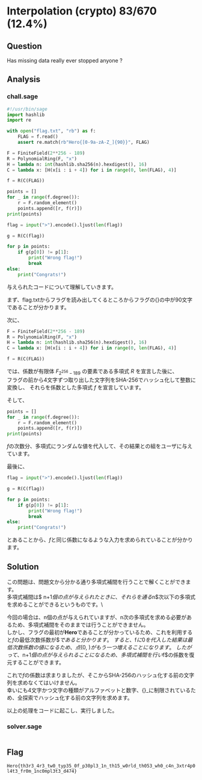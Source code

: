 # Interpolation (crypto) 83/670 (12.4%)

## Question

Has missing data really ever stopped anyone ?

## Analysis

### chall.sage

```python
#!/usr/bin/sage
import hashlib
import re

with open("flag.txt", "rb") as f:
    FLAG = f.read()
    assert re.match(rb"Hero{[0-9a-zA-Z_]{90}}", FLAG)

F = FiniteField(2**256 - 189)
R = PolynomialRing(F, "x")
H = lambda n: int(hashlib.sha256(n).hexdigest(), 16)
C = lambda x: [H(x[i : i + 4]) for i in range(0, len(FLAG), 4)]

f = R(C(FLAG))

points = []
for _ in range(f.degree()):
    r = F.random_element()
    points.append([r, f(r)])
print(points)

flag = input(">").encode().ljust(len(flag))

g = R(C(flag))

for p in points:
    if g(p[0]) != p[1]:
        print("Wrong flag!")
        break
else:
    print("Congrats!")
```

与えられたコードについて理解していきます。

まず、flag.txtからフラグを読み出してくるところからフラグの{}の中が90文字であることが分かります。

次に、
``` python
F = FiniteField(2**256 - 189)
R = PolynomialRing(F, "x")
H = lambda n: int(hashlib.sha256(n).hexdigest(), 16)
C = lambda x: [H(x[i : i + 4]) for i in range(0, len(FLAG), 4)]

f = R(C(FLAG))
```

では、係数が有限体 $F_{2^{256}-189}$ の要素である多項式 $R$ を宣言した後に、\
フラグの前から4文字ずつ取り出した文字列をSHA-256でハッシュ化して整数に変換し、
それらを係数とした多項式 $f$ を宣言しています。

そして、
```python
points = []
for _ in range(f.degree()):
    r = F.random_element()
    points.append([r, f(r)])
print(points)
```
$f$の次数分、多項式にランダムな値を代入して、その結果との組をユーザに与えています。

最後に、
```python
flag = input(">").encode().ljust(len(flag))

g = R(C(flag))

for p in points:
    if g(p[0]) != p[1]:
        print("Wrong flag!")
        break
else:
    print("Congrats!")
```
とあることから、$f$と同じ係数になるような入力を求められていることが分かります。

## Solution
この問題は、問題文から分かる通り多項式補間を行うことで解くことができます。\
多項式補間は$
n+1$個の点が与えられたときに、それらを通る$n$次以下の多項式を求めることができるというものです。\

今回の場合は、n個の点が与えられていますが、n次の多項式を求める必要があるため、多項式補間をそのままでは行うことができません。\
しかし、フラグの最初が**Hero**であることが分かっているため、これを利用すると$f$の最低次数係数が$$であると分かります。\
すると、$f$に$0$を代入した結果は最低次数係数の値になるため、点$(0, )$がもう一つ増えることになります。\
したがって、$n+1$個の点が与えられることになるため、多項式補間を行い$f$の係数を復元することができます。

これで$f$の係数は求まりましたが、そこからSHA-256のハッシュ化する前の文字列を求めなくてはいけません。\
幸いにも4文字かつ文字の種類がアルファベットと数字、{}_に制限されているため、全探索でハッシュ化する前の文字列を求めます。

以上の処理をコードに起こし、実行しました。

### solver.sage

```python

```

## Flag
`Hero{th3r3_4r3_tw0_typ35_0f_p30pl3_1n_th15_w0rld_th053_wh0_c4n_3xtr4p0l4t3_fr0m_1nc0mpl3t3_d474}`